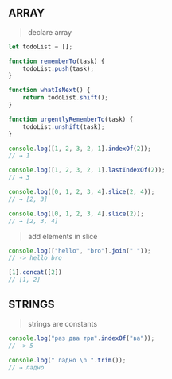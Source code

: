 ## ARRAY

> declare array

```js
let todoList = [];
```

```js
function rememberTo(task) {
	todoList.push(task);
}
```

```js
function whatIsNext() {
	return todoList.shift();
}
```

```js
function urgentlyRememberTo(task) {
	todoList.unshift(task);
}
```

```js
console.log([1, 2, 3, 2, 1].indexOf(2));
// → 1
```

```js
console.log([1, 2, 3, 2, 1].lastIndexOf(2));
// → 3
```

```js
console.log([0, 1, 2, 3, 4].slice(2, 4));
// → [2, 3]
```

```js
console.log([0, 1, 2, 3, 4].slice(2));
// → [2, 3, 4]
```

> add elements in slice

```js
console.log(["hello", "bro"].join(" "));
// -> hello bro
```

```js
[1].concat([2])
// [1, 2]
```

## STRINGS

> strings are constants

```js
console.log("раз два три".indexOf("ва"));
// -> 5 
```

```js
console.log(" ладно \n ".trim());
// → ладно
```
